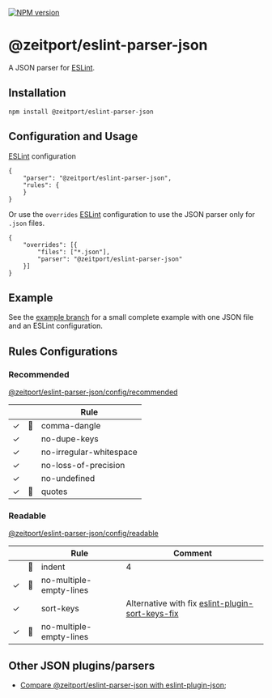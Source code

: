[![NPM version](https://img.shields.io/npm/v/@zeitport/eslint-parser-json.svg)](https://img.shields.io/npm/v/@zeitport/eslint-parser-json)

# @zeitport/eslint-parser-json

A JSON parser for [ESLint].

## Installation

```
npm install @zeitport/eslint-parser-json
```

## Configuration and Usage

[ESLint] configuration
```
{
    "parser": "@zeitport/eslint-parser-json",
    "rules": {
    }
}
```

Or use the `overrides` [ESLint] configuration to use the JSON parser only for `.json` files.

```
{
    "overrides": [{
        "files": ["*.json"],
        "parser": "@zeitport/eslint-parser-json"
    }]
}
```

## Example
See the [example branch] for a small complete example with one JSON file and an ESLint configuration.

## Rules Configurations

### Recommended
[@zeitport/eslint-parser-json/config/recommended](./config/recommended.js)

|   |   | Rule                   |
|---|---|------------------------|
|✓|🔧| comma-dangle              |
|✓| | no-dupe-keys              |
|✓| | no-irregular-whitespace   |
|✓| | no-loss-of-precision      |
|✓| | no-undefined              |
|✓|🔧| quotes                   |

### Readable
[@zeitport/eslint-parser-json/config/readable](./config/readable.js)

|   |   | Rule                   | Comment |
|---|---|------------------------|---------------------|
| |🔧| indent | 4 |
|✓|🔧| no-multiple-empty-lines | |
|✓| | sort-keys |Alternative with fix [eslint-plugin-sort-keys-fix] |
|✓|🔧| no-multiple-empty-lines | |

## Other JSON plugins/parsers

- [Compare @zeitport/eslint-parser-json with eslint-plugin-json](docs/compare-eslint-plugin-json.md);

[ESLint]: https://eslint.org/
[custom parser]: https://eslint.org/docs/developer-guide/working-with-custom-parsers
[eslint-plugin-json]: https://github.com/azeemba/eslint-plugin-json
[eslint-plugin-jsonc]: https://github.com/ota-meshi/eslint-plugin-jsonc
[eslint-plugin-sort-keys-fix]: https://github.com/leo-buneev/eslint-plugin-sort-keys-fix
[example branch]: https://github.com/zeitport/eslint-parser-json/tree/example
